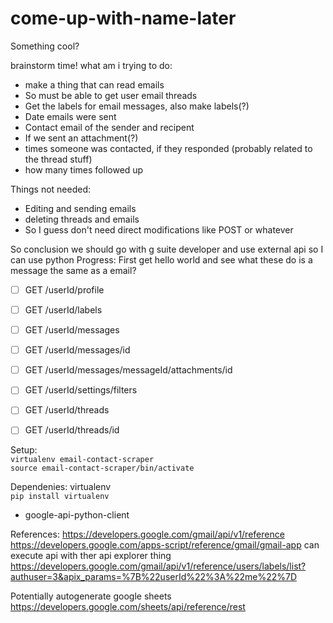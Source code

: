 # come-up-with-name-later
Something cool?


brainstorm time!
what am i trying to do:
* make a thing that can read emails
* So must be able to get user email threads
* Get the labels for email messages, also make labels(?)
* Date emails were sent
* Contact email of the sender and recipent 
* If we sent an attachment(?)
* times someone was contacted, if they responded (probably related to the thread stuff)
* how many times followed up

Things not needed:
* Editing and sending emails
* deleting threads and emails
* So I guess don't need direct modifications like POST or whatever


So conclusion we should go with g suite developer and use external api so I can use python
Progress:
First get hello world and see what these do
is a message the same as a email?
- [ ] GET  /userId/profile
- [ ] GET  /userId/labels
- [ ] GET  /userId/messages
- [ ] GET  /userId/messages/id
- [ ] GET  /userId/messages/messageId/attachments/id
- [ ] GET  /userId/settings/filters
- [ ] GET  /userId/threads
- [ ] GET  /userId/threads/id


Setup:  
`virtualenv email-contact-scraper`  
`source email-contact-scraper/bin/activate`  

Dependenies:
virtualenv  
`pip install virtualenv`  
* google-api-python-client


References:
https://developers.google.com/gmail/api/v1/reference  
https://developers.google.com/apps-script/reference/gmail/gmail-app
can execute api with ther api explorer thing  
https://developers.google.com/gmail/api/v1/reference/users/labels/list?authuser=3&apix_params=%7B%22userId%22%3A%22me%22%7D

Potentially autogenerate google sheets
https://developers.google.com/sheets/api/reference/rest